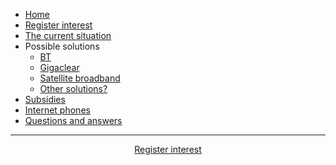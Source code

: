 * [Home](index)
* [Register interest](registerinterest)
* [The current situation](currentsituation)
* Possible solutions
  * [BT](btsolution)
  * [Gigaclear](gigaclearsolution)
  * [Satellite broadband](satellitebroadbandsolution)
  * [Other solutions?](othersolutions)
* [Subsidies](subsidies)
* [Internet phones](voip)
* [Questions and answers](questionsandanswers)

<hr>

<div style="text-align: center">
  <a class="pure-button pure-button-primary" href="registerinterest">
    <i class="fa fa-check"></i> Register interest
  </a>
</div>

